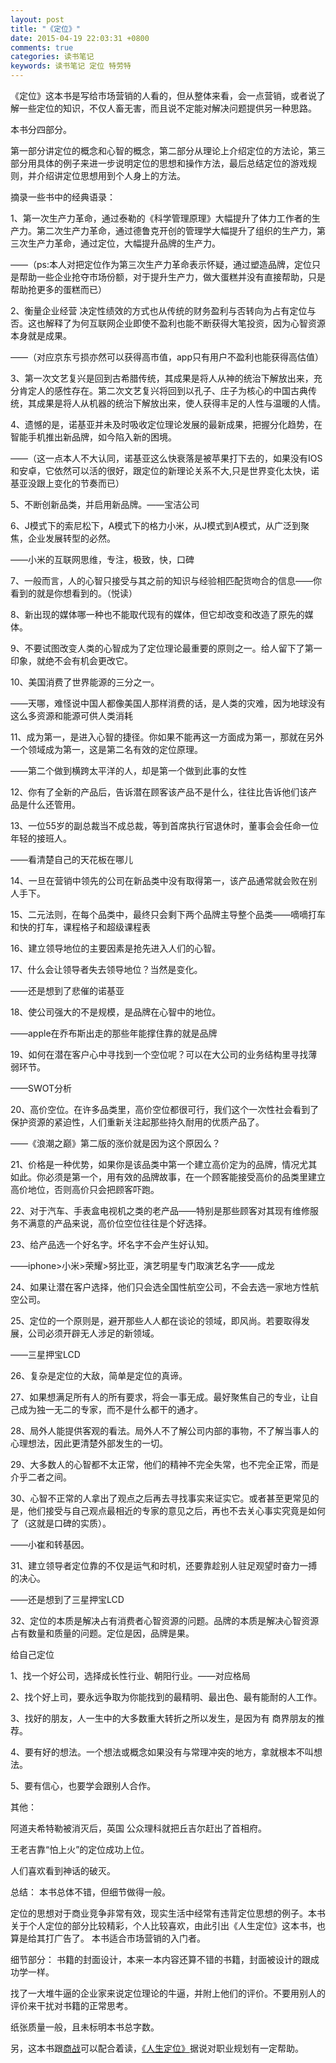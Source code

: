```yaml
---
layout: post
title: "《定位》"
date: 2015-04-19 22:03:31 +0800
comments: true
categories: 读书笔记
keywords: 读书笔记 定位 特劳特
---
```


《定位》这本书是写给市场营销的人看的，但从整体来看，会一点营销，或者说了解一些定位的知识，不仅人畜无害，而且说不定能对解决问题提供另一种思路。

<!--more-->

本书分四部分。

第一部分讲定位的概念和心智的概念，第二部分从理论上介绍定位的方法论，第三部分用具体的例子来进一步说明定位的思想和操作方法，最后总结定位的游戏规则，并介绍讲定位思想用到个人身上的方法。

摘录一些书中的经典语录：

1、第一次生产力革命，通过泰勒的《科学管理原理》大幅提升了体力工作者的生产力。第二次生产力革命，通过德鲁克开创的管理学大幅提升了组织的生产力，第三次生产力革命，通过定位，大幅提升品牌的生产力。

——（ps:本人对把定位作为第三次生产力革命表示怀疑，通过塑造品牌，定位只是帮助一些企业抢夺市场份额，对于提升生产力，做大蛋糕并没有直接帮助，只是帮助抢更多的蛋糕而已）

2、衡量企业经营 决定性绩效的方式也从传统的财务盈利与否转向为占有定位与否。这也解释了为何互联网企业即使不盈利也能不断获得大笔投资，因为心智资源本身就是成果。

——（对应京东亏损亦然可以获得高市值，app只有用户不盈利也能获得高估值）

3、第一次文艺复兴是回到古希腊传统，其成果是将人从神的统治下解放出来，充分肯定人的感性存在。第二次文艺复兴将回到以孔子、庄子为核心的中国古典传统，其成果是将人从机器的统治下解放出来，使人获得丰足的人性与温暖的人情。

4、遗憾的是，诺基亚并未及时吸收定位理论发展的最新成果，把握分化趋势，在智能手机推出新品牌，如今陷入新的困境。

——（这一点本人不大认同，诺基亚这么快衰落是被苹果打下去的，如果没有IOS和安卓，它依然可以活的很好，跟定位的新理论关系不大,只是世界变化太快，诺基亚没跟上变化的节奏而已）

5、不断创新品类，并启用新品牌。——宝洁公司

6、J模式下的索尼松下，A模式下的格力小米，从J模式到A模式，从广泛到聚焦，企业发展转型的必然。

——小米的互联网思维，专注，极致，快，口碑

7、一般而言，人的心智只接受与其之前的知识与经验相匹配货吻合的信息——你看到的就是你想看到的。（悦读）

8、新出现的媒体哪一种也不能取代现有的媒体，但它却改变和改造了原先的媒体。

9、不要试图改变人类的心智成为了定位理论最重要的原则之一。给人留下了第一印象，就绝不会有机会更改它。

10、美国消费了世界能源的三分之一。

——天哪，难怪说中国人都像美国人那样消费的话，是人类的灾难，因为地球没有这么多资源和能源可供人类消耗

11、成为第一，是进入心智的捷径。你如果不能再这一方面成为第一，那就在另外一个领域成为第一，这是第二名有效的定位原理。

——第二个做到横跨太平洋的人，却是第一个做到此事的女性

12、你有了全新的产品后，告诉潜在顾客该产品不是什么，往往比告诉他们该产品是什么还管用。

13、一位55岁的副总裁当不成总裁，等到首席执行官退休时，董事会会任命一位年轻的接班人。

——看清楚自己的天花板在哪儿

14、一旦在营销中领先的公司在新品类中没有取得第一，该产品通常就会败在别人手下。

15、二元法则，在每个品类中，最终只会剩下两个品牌主导整个品类——嘀嘀打车和快的打车，课程格子和超级课程表

16、建立领导地位的主要因素是抢先进入人们的心智。

17、什么会让领导者失去领导地位？当然是变化。

——还是想到了悲催的诺基亚

18、使公司强大的不是规模，是品牌在心智中的地位。

——apple在乔布斯出走的那些年能撑住靠的就是品牌

19、如何在潜在客户心中寻找到一个空位呢？可以在大公司的业务结构里寻找薄弱环节。

——SWOT分析

20、高价空位。在许多品类里，高价空位都很可行，我们这个一次性社会看到了保护资源的紧迫性，人们重新关注起那些持久耐用的优质产品了。

——《浪潮之巅》第二版的涨价就是因为这个原因么？

21、价格是一种优势，如果你是该品类中第一个建立高价定为的品牌，情况尤其如此。你必须是第一个，用有效的品牌故事，在一个顾客能接受高价的品类里建立高价地位，否则高价只会把顾客吓跑。

22、对于汽车、手表盒电视机之类的老产品——特别是那些顾客对其现有维修服务不满意的产品来说，高价位空位往往是个好选择。

23、给产品选一个好名字。坏名字不会产生好认知。

——iphone>小米>荣耀>努比亚，演艺明星专门取演艺名字——成龙

24、如果让潜在客户选择，他们只会选全国性航空公司，不会去选一家地方性航空公司。

25、定位的一个原则是，避开那些人人都在谈论的领域，即风尚。若要取得发展，公司必须开辟无人涉足的新领域。

——三星押宝LCD

26、复杂是定位的大敌，简单是定位的真谛。

27、如果想满足所有人的所有要求，将会一事无成。最好聚焦自己的专业，让自己成为独一无二的专家，而不是什么都干的通才。

28、局外人能提供客观的看法。局外人不了解公司内部的事物，不了解当事人的心理想法，因此更清楚外部发生的一切。

29、大多数人的心智都不太正常，他们的精神不完全失常，也不完全正常，而是介乎二者之间。

30、心智不正常的人拿出了观点之后再去寻找事实来证实它。或者甚至更常见的是，他们接受与自己观点最相近的专家的意见之后，再也不去关心事实究竟是如何了（这就是口碑的实质）。

——小崔和转基因。

31、建立领导者定位靠的不仅是运气和时机，还要靠趁别人驻足观望时奋力一搏的决心。

——还是想到了三星押宝LCD

32、定位的本质是解决占有消费者心智资源的问题。品牌的本质是解决心智资源占有数量和质量的问题。定位是因，品牌是果。


给自己定位

1、找一个好公司，选择成长性行业、朝阳行业。——对应格局

2、找个好上司，要永远争取为你能找到的最精明、最出色、最有能耐的人工作。

3、找好的朋友，人一生中的大多数重大转折之所以发生，是因为有 商界朋友的推荐。

4、要有好的想法。一个想法或概念如果没有与常理冲突的地方，拿就根本不叫想法。

5、要有信心，也要学会跟别人合作。


其他：

阿道夫希特勒被消灭后，英国 公众理科就把丘吉尔赶出了首相府。

王老吉靠“怕上火”的定位成功上位。

人们喜欢看到神话的破灭。


总结：
本书总体不错，但细节做得一般。

定位的思想对于商业竞争非常有效，现实生活中经常有违背定位思想的例子。本书关于个人定位的部分比较精彩，个人比较喜欢，由此引出《人生定位》这本书，也算是给其打广告了。
本书适合市场营销的入门者。

细节部分：
书籍的封面设计，本来一本内容还算不错的书籍，封面被设计的跟成功学一样。

找了一大堆牛逼的企业家来说定位理论的牛逼，并附上他们的评价。不要用别人的评价来干扰对书籍的正常思考。

纸张质量一般，且未标明本书总字数。

另，这本书跟[商战](http://book.douban.com/subject/5432449/)可以配合着读，[《人生定位》](http://book.douban.com/subject/6801742/)据说对职业规划有一定帮助。
